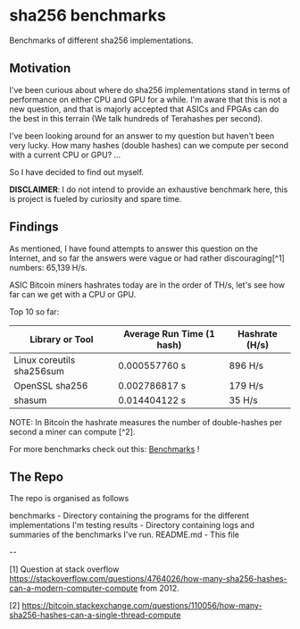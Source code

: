 # sha256 benchmarks

Benchmarks of different sha256 implementations.

## Motivation

I've been curious about where do sha256 implementations stand in terms of
performance on either CPU and GPU for a while. I'm aware that this is not a new
question, and that is majorly accepted that ASICs and FPGAs can do the best in 
this terrain (We talk hundreds of Terahashes per second).

I've been looking around for an answer to my question but haven't been very
lucky. How many hashes (double hashes) can we compute per second with a current
CPU or GPU?  ...

So I have decided to find out myself. 

**DISCLAIMER**: I do not intend to provide an exhaustive benchmark here, this is
project is fueled by curiosity and spare time.


## Findings

As mentioned, I have found attempts to answer this question on the Internet,
and so far the answers were vague or had rather discouraging[^1] numbers: 65,139 H/s.

ASIC Bitcoin miners hashrates today are in the order of TH/s, let's see how far
can we get with a CPU or GPU.

Top 10 so far:

| Library or Tool                 | Average Run Time (1 hash) | Hashrate (H/s) |
|---------------------------------|---------------------------|----------------|
| Linux coreutils sha256sum       | 0.000557760 s             | 896 H/s        |
| OpenSSL sha256                  | 0.002786817 s             | 179 H/s        |
| shasum                          | 0.014404122 s             |  35 H/s        |


NOTE: In Bitcoin the hashrate measures the number of double-hashes per second a
miner can compute [^2].

For more benchmarks check out this: [Benchmarks](Benchmarks.md) !

## The Repo

The repo is organised as follows

benchmarks  - Directory containing the programs for the different implementations I'm testing
results     - Directory containing logs and summaries of the benchmarks I've run.
README.md   - This file


--

[1] Question at stack overflow https://stackoverflow.com/questions/4764026/how-many-sha256-hashes-can-a-modern-computer-compute from 2012.

[2] https://bitcoin.stackexchange.com/questions/110056/how-many-sha256-hashes-can-a-single-thread-compute
